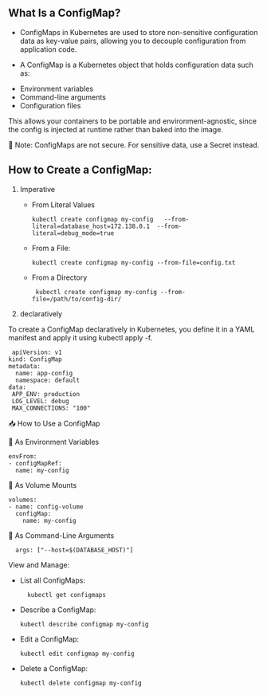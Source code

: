 What Is a ConfigMap?
-------------------

* ConfigMaps in Kubernetes are used to store non-sensitive configuration data as key-value pairs, allowing you to decouple configuration from application code.

* A ConfigMap is a Kubernetes object that holds configuration data such as:
 - Environment variables
 - Command-line arguments
 - Configuration files

This allows your containers to be portable and environment-agnostic, since the config is injected at runtime rather than baked into the image.

🔐 Note: ConfigMaps are not secure. For sensitive data, use a Secret instead.


How to Create a ConfigMap:
------------------------

1. Imperative

   * From Literal Values
   
         kubectl create configmap my-config   --from-literal=database_host=172.138.0.1  --from-literal=debug_mode=true

   *   From a File:
  
  	       kubectl create configmap my-config --from-file=config.txt
 

   * From a Directory

          kubectl create configmap my-config --from-file=/path/to/config-dir/
     
2.  declaratively
   
   To create a ConfigMap declaratively in Kubernetes, you define it in a YAML manifest and apply it using kubectl apply -f.

  	 apiVersion: v1
	kind: ConfigMap
	metadata:
	  name: app-config
	  namespace: default
	data:
 	 APP_ENV: production
 	 LOG_LEVEL: debug
 	 MAX_CONNECTIONS: "100"



📥 How to Use a ConfigMap

🔹 As Environment Variables

    envFrom:
    - configMapRef:
      name: my-config


🔹 As Volume Mounts

    volumes:
    - name: config-volume
      configMap:
        name: my-config


🔹 As Command-Line Arguments
    
      args: ["--host=$(DATABASE_HOST)"]

View and Manage:

- List all ConfigMaps:

    	kubectl get configmaps

- Describe a ConfigMap:

	  kubectl describe configmap my-config

- Edit a ConfigMap:

	  kubectl edit configmap my-config

- Delete a ConfigMap:

	  kubectl delete configmap my-config



